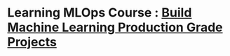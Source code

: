 # Learning MLOps Course : [Build Machine Learning Production Grade Projects](https://www.youtube.com/watch?v=-dJPoLm_gtE)

